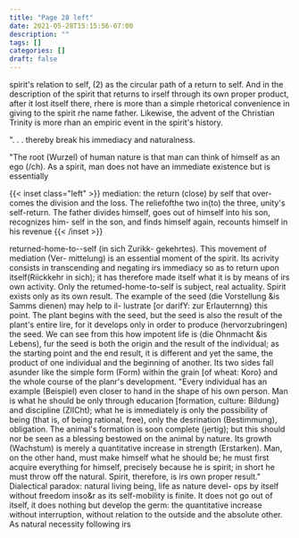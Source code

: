 ```yaml
---
title: "Page 28 left"
date: 2021-05-28T15:15:56-07:00
description: ""
tags: []
categories: []
draft: false
---
```


spirit's relation to self, (2) as the circular path of a return to self. And in the description of the spirit that returns to irself through its own proper product, after it lost itself there, rhere is more than a simple rhetorical convenience in giving to the spirit rhe name father. Likewise, the advent of the Christian Trinity is more rhan an empiric event in the spirit's history.

 ". . . thereby break his immediacy and naturalness.

 "The root (Wurzel) of human nature is that man can think of himself as an ego (/ch). As a spirit, man does not have an immediate existence but is essentially 
 
 {{< inset class="left" >}}
 mediation: the return (close) by self that over- comes the division and the loss. The reliefofthe two in(to) the three, unity's self-return. The father divides himself, goes out of himself into his son, recognizes him- self in the son, and finds himself again, recounts himself in his revenue
{{< /inset >}}
 
 
 returned-home-to--self (in sich Zurikk- gekehrtes). This movement of mediation (Ver- mittelung) is an essential moment of the spirit. Its acrivity consists in transcending and negating irs immediacy so as to return upon itself(Riickkehr in sich); it has therefore made itself what it is by means of irs own activity. Only the retumed-home-to-self is subject, real actuality. Spirit exists only as its own result. The example of the seed (die Vorstellung &is Samms dienen) may help to il- lustrate [or darifY: zur Erlauternng} this point. The plant begins with the seed, but the seed is also the result of the plant's entire lire, for it develops only in order to produce (hervorzubringen) the seed. We can see from this how impotent life is (die Ohnmacht &is Lebens), fur the seed is both the origin and the result of the individual; as the starting point and the end result, it is different and yet the same, the product of one individual and the beginning of another. Its two sides fall asunder like the simple form (Form) within the grain [of wheat: Koro} and the whole course of the planr's development. "Every individual has an example (Beispiel) even closer to hand in the shape of his own person. Man is what he should be only through educarion [formation, culture: Bildung} and discipline (ZlICht); what he is immediately is only the possibility of being (that is, of being rational, free), only the desrination (Bestimmung), obligation. The animal's formation is soon complete (jertig); but this should nor be seen as a blessing bestowed on the animal by nature. Its growth (Wachstum) is merely a quantitative increase in strength (Erstarken). Man, on the other hand, must make himself what he should be; he must first acquire everything for himself, precisely because he is spirit; in short he must throw off the natural. Spirit, therefore, is irs own proper result." Dialectical paradox: natural living being, life as nature devel- ops by itself without freedom inso&r as its self-mobility is finite. It does not go out of itself, it does nothing but develop the germ: the quantitative increase without interruption, without relation to the outside and the absolute other. As natural necessity following irs